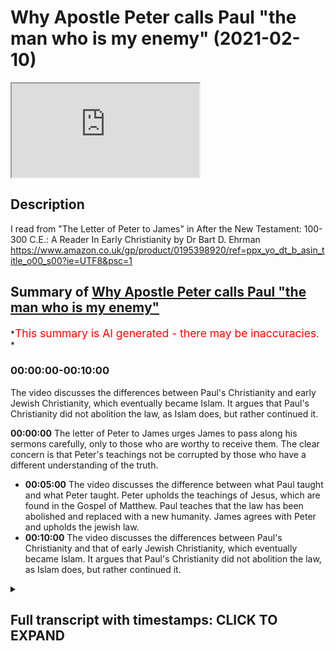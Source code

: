 # Why Apostle Peter calls Paul "the man who is my enemy" (2021-02-10)

<iframe loading='lazy' allow='autoplay' src='https://www.youtube.com/embed/q2YreJXbbaM'></iframe>

## Description

I read from "The Letter of Peter to James" in After the New Testament: 100-300 C.E.: A Reader In Early Christianity by Dr Bart D. Ehrman <https://www.amazon.co.uk/gp/product/0195398920/ref=ppx_yo_dt_b_asin_title_o00_s00?ie=UTF8&psc=1>

## Summary of [Why Apostle Peter calls Paul "the man who is my enemy"](https://www.youtube.com/watch?v=q2YreJXbbaM)

*<span style="color:red; font-size:125%">This summary is AI generated - there may be inaccuracies</span>. *

### <a onclick="modifyYTiframeseektime('0')">00:00:00-00:10:00</a>

The video discusses the differences between Paul's Christianity and early Jewish Christianity, which eventually became Islam. It argues that Paul's Christianity did not abolition the law, as Islam does, but rather continued it.

**<a onclick="modifyYTiframeseektime('0')">00:00:00</a>** The letter of Peter to James urges James to pass along his sermons carefully, only to those who are worthy to receive them. The clear concern is that Peter's teachings not be corrupted by those who have a different understanding of the truth.

* **<a onclick="modifyYTiframeseektime('300')">00:05:00</a>** The video discusses the difference between what Paul taught and what Peter taught. Peter upholds the teachings of Jesus, which are found in the Gospel of Matthew. Paul teaches that the law has been abolished and replaced with a new humanity. James agrees with Peter and upholds the jewish law.
* **<a onclick="modifyYTiframeseektime('600')">00:10:00</a>** The video discusses the differences between Paul's Christianity and that of early Jewish Christianity, which eventually became Islam. It argues that Paul's Christianity did not abolition the law, as Islam does, but rather continued it.

<details><summary><h2>Full transcript with timestamps: CLICK TO EXPAND</h2></summary>

<a onclick="modifyYTiframeseektime('1')">0:00:01</a> i haven't been to a book shop for months but
thankfully i do still get books sent to me from
<a onclick="modifyYTiframeseektime('7')">0:00:07</a> amazon and this tome arrived today in the post
it's called " After the New Testament : A Reader
<a onclick="modifyYTiframeseektime('15')">0:00:15</a> in Early Christianity " 100 to 300 C.E (common era)
A.D by Bart Ehrman . and this is published by Oxford
<a onclick="modifyYTiframeseektime('25')">0:00:25</a> university press and i said right it's a little
gem this actually . and it says on the back cover :
<a onclick="modifyYTiframeseektime('32')">0:00:32</a> revealing the rich diversity of the early
christian movement . this book brings together
<a onclick="modifyYTiframeseektime('37')">0:00:37</a> an extensive collection of texts from the
second and third centuries both orthodox
<a onclick="modifyYTiframeseektime('43')">0:00:43</a> and heterodox (in inverted commas) selections
include the writings of the apostolic fathers ,  
<a onclick="modifyYTiframeseektime('49')">0:00:49</a> the writings of Nag Hammadi , the early
pseudopigrapha , martyrologies , anti-jewish  
<a onclick="modifyYTiframeseektime('55')">0:00:55</a> tract dates , hysteriologies , canon list church
orders , liturgical texts and theological treaties .  
<a onclick="modifyYTiframeseektime('62')">0:01:02</a> featuring large textual excerpts , entire documents
wherever possible , concise introductions and lucid
<a onclick="modifyYTiframeseektime('69')">0:01:09</a> up-to-date translations . this is ideal for courses
in early christianity , christian origins and early
<a onclick="modifyYTiframeseektime('76')">0:01:16</a> church history . and indeed it's got some rave
reviews from academics on the back and  
<a onclick="modifyYTiframeseektime('85')">0:01:25</a> looking through this i just wanted to share with
you some of the letters written by  
<a onclick="modifyYTiframeseektime('91')">0:01:31</a> so-called jewish christians and these are not
people who followed the apostle paul but continued
<a onclick="modifyYTiframeseektime('97')">0:01:37</a> to obey the jewish law to all intents and purposes
they were jews who accepted jesus as the messiah ,  
<a onclick="modifyYTiframeseektime('102')">0:01:42</a> as a human messiah and as a prophet . one
of the texts is the gospel of the ebionites
<a onclick="modifyYTiframeseektime('109')">0:01:49</a> which i'm not going to read today but because
i want to look at a letter i wasn't really  
<a onclick="modifyYTiframeseektime('115')">0:01:55</a> familiar with it's called " the letter of Peter to
James and its reception " and i'll just read to you
<a onclick="modifyYTiframeseektime('122')">0:02:02</a> what Bart Ehrman has to say about it
and then i'll read a couple of extracts
<a onclick="modifyYTiframeseektime('127')">0:02:07</a> from the letter because it's really really
interesting . if you're interested in the
<a onclick="modifyYTiframeseektime('132')">0:02:12</a> great diversity of doctrine and faith in early
christianities to such a degree that you could
<a onclick="modifyYTiframeseektime('137')">0:02:17</a> even speak of early christianities plural . people
have very very different beliefs about the law ,  
<a onclick="modifyYTiframeseektime('144')">0:02:24</a> about Jesus , about god or even if there was
one god , maybe more there's more than one god
<a onclick="modifyYTiframeseektime('148')">0:02:28</a> anyway that's a different subject .
in the letter of Peter to James  
<a onclick="modifyYTiframeseektime('155')">0:02:35</a> this introduction is by Bart Ehrman he says : the
letter of Peter to James is one of a number of
<a onclick="modifyYTiframeseektime('159')">0:02:39</a> early christian writings produced in the name of
Jesus disciple Simon Peter . it does not survive
<a onclick="modifyYTiframeseektime('167')">0:02:47</a> as an independently a transmitted letter but
only as the preface to the homilies of clement
<a onclick="modifyYTiframeseektime('174')">0:02:54</a> a collection of stories and sermons by clement of
Rome . the account of its reception
<a onclick="modifyYTiframeseektime('181')">0:03:01</a> by James (that's the brother of Jesus and leader
of the church in Jerusalem) is also part of this
<a onclick="modifyYTiframeseektime('187')">0:03:07</a> preface . the date of the composition of these works
is difficult to determine but they are probably to
<a onclick="modifyYTiframeseektime('193')">0:03:13</a> be situated in the early 3rd century . the letter of
Peter urges James to pass along the accompanying
<a onclick="modifyYTiframeseektime('201')">0:03:21</a> sermons carefully and only to those who are
worthy to receive them . the clear concern is
<a onclick="modifyYTiframeseektime('208')">0:03:28</a> that Peter's teachings not be corrupted by those
who have a different understanding of the truth .  
<a onclick="modifyYTiframeseektime('214')">0:03:34</a> both the letter and the reception are jewish
christian writings as seen in their emphasis on
<a onclick="modifyYTiframeseektime('221')">0:03:41</a> emulating the actions of Moses on keeping the
law and on opposition to the person Peter calls
<a onclick="modifyYTiframeseektime('229')">0:03:49</a> the man who is my enemy commonly understood
to be none other than the apostle Paul .  
<a onclick="modifyYTiframeseektime('236')">0:03:56</a> who taught that salvation comes
to all people jew and gentile
<a onclick="modifyYTiframeseektime('240')">0:04:00</a> apart from following the law of moses and
who urged gentiles not to be circumcised .  
<a onclick="modifyYTiframeseektime('247')">0:04:07</a> you see in the letter of galatians he talks
about that : Paul's notion stood in sharp contrast
<a onclick="modifyYTiframeseektime('253')">0:04:13</a> to the views of jewish christians like
the ebionites as seen here for example
<a onclick="modifyYTiframeseektime('258')">0:04:18</a> in the insistence by James the brother of Jesus
himself that only one who has been circumcised is
<a onclick="modifyYTiframeseektime('266')">0:04:26</a> a believing christian . so that's Bart Ehrman's
introduction . and the letter of James begins
<a onclick="modifyYTiframeseektime('272')">0:04:32</a> so the letter of Peter to James begins : Peter
to James the lord and bishop of the holy church
<a onclick="modifyYTiframeseektime('280')">0:04:40</a> peace be with you always from the
father of all through Jesus christ  
<a onclick="modifyYTiframeseektime('285')">0:04:45</a> knowing well that you my brother eagerly take
pains about what is for the benefit of us all .  
<a onclick="modifyYTiframeseektime('291')">0:04:51</a> i earnestly beseech you  
not to pass on to anyone of the gentiles
<a onclick="modifyYTiframeseektime('299')">0:04:59</a> the books of my preachings which i
hear forward to you . and of course we
<a onclick="modifyYTiframeseektime('304')">0:05:04</a> know in Matthew's gospel that Jesus said
that he was only sent to the lost sheep
<a onclick="modifyYTiframeseektime('309')">0:05:09</a> of the house of Israel and Peter here is saying in
effect that he was only sent to preach to the jews .  
<a onclick="modifyYTiframeseektime('317')">0:05:17</a> nor to anyone of our own tribe before probation .
(so even to the jews they have to be tested  
<a onclick="modifyYTiframeseektime('322')">0:05:22</a> first) . but if someone worthy of them has been
examined and found to be worthy then you may
<a onclick="modifyYTiframeseektime('330')">0:05:30</a> hand over to him in the same way as Moses handed
over his office of a teacher to the seventy . so  
<a onclick="modifyYTiframeseektime('338')">0:05:38</a> here is Peter comparing himself with Moses the
jewish prophet . and then skipping to chapter two  
<a onclick="modifyYTiframeseektime('349')">0:05:49</a> the letter of Peter to James says : in order
now that the same may also take place among us
<a onclick="modifyYTiframeseektime('357')">0:05:57</a> hand over the books of my preaching in the same
mysterious way to our 70 brethren that they may
<a onclick="modifyYTiframeseektime('363')">0:06:03</a> prepare those who are candidates for positions
as teachers . for if we do not proceed in this way ,
<a onclick="modifyYTiframeseektime('371')">0:06:11</a> our word of truth will be split into many options .
this i do not know as a prophet but i have already  
<a onclick="modifyYTiframeseektime('379')">0:06:19</a> the beginning of the evil before
me . for some among the gentiles have rejected my
<a onclick="modifyYTiframeseektime('387')">0:06:27</a> lawful preaching and have preferred a lawless
and absurd doctrine of the man who is my enemy .  
<a onclick="modifyYTiframeseektime('395')">0:06:35</a> so this is Peter talking about Paul referring to
him as the lawless and absurd doctrine of the man
<a onclick="modifyYTiframeseektime('403')">0:06:43</a> who is my enemy . and indeed some have attempted
whilst i am still alive to distort my words  
<a onclick="modifyYTiframeseektime('410')">0:06:50</a> by interpretations of many sorts as if i taught
the disillusion of the law and although i was of
<a onclick="modifyYTiframeseektime('417')">0:06:57</a> this opinion did not express it openly but that
may God forbid . so Peter is absolutely rejecting
<a onclick="modifyYTiframeseektime('426')">0:07:06</a> the idea that openly or in a private way that
he rejected the law . now he upheld the law of Moses  
<a onclick="modifyYTiframeseektime('433')">0:07:13</a> (he says) . and god forbid that i should have preached
anything other than that (he says) . for to do such  
<a onclick="modifyYTiframeseektime('439')">0:07:19</a> a thing means to act contrary to the law of god
which was made known by Moses and was confirmed by  
<a onclick="modifyYTiframeseektime('446')">0:07:26</a> our lord in in its everlasting continuance . so he's
saying here that Jesus himself taught that the law
<a onclick="modifyYTiframeseektime('454')">0:07:34</a> would continue , the jewish law should be obeyed . for
he said the heaven and the earth will pass away  
<a onclick="modifyYTiframeseektime('462')">0:07:42</a> but one jot or tittle shall not pass away
from the law . now this is a quote from
<a onclick="modifyYTiframeseektime('469')">0:07:49</a> Matthew 24 to 35 and 5 18. there's two verses
there in Matthew . that's pretty clear so
<a onclick="modifyYTiframeseektime('478')">0:07:58</a> ending that there and just reminding ourselves of
what Paul taught in his letter to the ephesians  
<a onclick="modifyYTiframeseektime('487')">0:08:07</a> Paul says : he Jesus has abolished the law with
its commandments and ordinances so that he might
<a onclick="modifyYTiframeseektime('493')">0:08:13</a> create in himself one new humanity in the place
of two thus making peace . so he believes that jesus
<a onclick="modifyYTiframeseektime('501')">0:08:21</a> taught the abolition of the law even though in
Matthew's gospel chapter 5 verse 17 he says do not
<a onclick="modifyYTiframeseektime('507')">0:08:27</a> think i have come to abolish the law . i have not
come to abolish it but to fulfill . so the precise
<a onclick="modifyYTiframeseektime('512')">0:08:32</a> opposite of what Paul is teaching . and in this
letter of Peter to James , Peter is crystal clear
<a onclick="modifyYTiframeseektime('519')">0:08:39</a> that he himself upholds that teaching of
Jesus which we see in Matthew's gospel
<a onclick="modifyYTiframeseektime('525')">0:08:45</a> and calling Paul who is my enemy . i
think that's probably enough for now , now i just
<a onclick="modifyYTiframeseektime('535')">0:08:55</a> we ought to say and Bart Ehrman would
doubtless say and i would agree with him
<a onclick="modifyYTiframeseektime('540')">0:09:00</a> i don't think this letter is actually
from the historical Peter to James .  
<a onclick="modifyYTiframeseektime('547')">0:09:07</a> for a start people like all of virtually , all
of Jesus disciples what we would perhaps call
<a onclick="modifyYTiframeseektime('552')">0:09:12</a> today peasants . they were uneducated and in fact
there's a verse in acts and the sanhedrin actually
<a onclick="modifyYTiframeseektime('558')">0:09:18</a> says that they are untutored , they are uneducated
people . they didn't go to galilean university
<a onclick="modifyYTiframeseektime('565')">0:09:25</a> and learn how to read and write , they couldn't
read , they couldn't write , they weren't in a
<a onclick="modifyYTiframeseektime('569')">0:09:29</a> position to write letters and neither was James .
so i think that this is even though it's not by  
<a onclick="modifyYTiframeseektime('577')">0:09:37</a> Peter nevertheless it does reflect the views
i think of jewish christianity and very likely
<a onclick="modifyYTiframeseektime('585')">0:09:45</a> would be Peter's view as well historically . so
even though it's not by him i think it probably
<a onclick="modifyYTiframeseektime('591')">0:09:51</a> faithfully reflects the historical Peter's own
views and definitely reflects the reviews of
<a onclick="modifyYTiframeseektime('597')">0:09:57</a> James because even in the new testament in acts
it has james clearly upholding the jewish law . so  
<a onclick="modifyYTiframeseektime('605')">0:10:05</a> this is a very different kind of christianity than
you'll hear preached about today in the churches .  
<a onclick="modifyYTiframeseektime('611')">0:10:11</a> it's very different from Paul's christianity
but it bears witness to the great diversity of  
<a onclick="modifyYTiframeseektime('617')">0:10:17</a> christianities we see in the early centuries .
jewish christianity ultimately became extinct  
<a onclick="modifyYTiframeseektime('624')">0:10:24</a> perhaps to be reborn as islam , as another text i
quoted another video once said : islam in a sense
<a onclick="modifyYTiframeseektime('631')">0:10:31</a> carries that same belief about Jesus being
a prophet , a messiah not god and teaching in  
<a onclick="modifyYTiframeseektime('640')">0:10:40</a> the main the continuance of the jewish law
and not teaching its abolition as Paul did .  
<a onclick="modifyYTiframeseektime('645')">0:10:45</a> anyway , i hope that was of
some interest . until next time  

</details>

